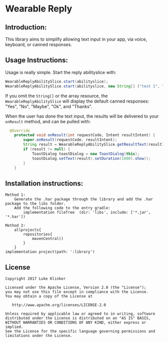 # Wearable Reply

## Introduction:
This library aims to simplify allowing text input in your app, via voice, keyboard, or canned responses.

## Usage Instructions:

Usage is really simple. Start the reply abilityslice with:

```java
WearableReplyAbilitySlice.start(abilityslice);
WearableReplyAbilitySlice.start(abilityslice, new String[] {"test 1", "test 2" });
```

If you omit the `String[]` or the array resource, the `WearableReplyAbilitySlice` will display the default canned responses: "Yes", "No", "Maybe", "Ok", and "Thanks".

When the user has done the text input, the results will be delivered to your `onResult` method, and can be pulled with:

```java
  @Override
    protected void onResult(int requestCode, Intent resultIntent) {
        super.onResult(requestCode, resultIntent);
        String result = WearableReplyAbilitySlice.getResultText(resultIntent);
        if (result != null) {
            ToastDialog toastDialog = new ToastDialog(this);
            toastDialog.setText(result).setDuration(1000).show();
        }
    }
```


## Installation instructions:

```
Method 1:
    Generate the .har package through the library and add the .har package to the libs folder.
    Add the following code to the entry gradle:
        implementation fileTree  (dir: 'libs', include: ['*.jar', '*.har'])

Method 2:
    allprojects{
        repositories{
            mavenCentral()
        }
    }
implementation project(path: ':library')
```

## License

    Copyright 2017 Luke Klinker

    Licensed under the Apache License, Version 2.0 (the "License");
    you may not use this file except in compliance with the License.
    You may obtain a copy of the License at

       http://www.apache.org/licenses/LICENSE-2.0

    Unless required by applicable law or agreed to in writing, software
    distributed under the License is distributed on an "AS IS" BASIS,
    WITHOUT WARRANTIES OR CONDITIONS OF ANY KIND, either express or implied.
    See the License for the specific language governing permissions and
    limitations under the License.
